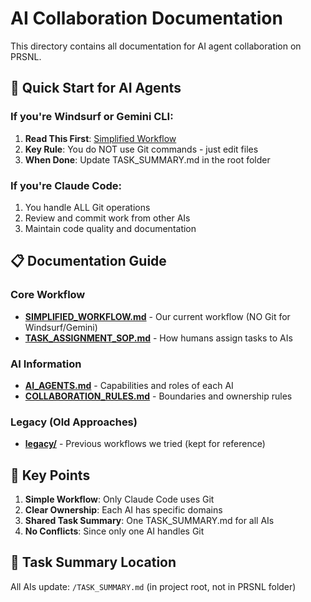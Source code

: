 # AI Collaboration Documentation

This directory contains all documentation for AI agent collaboration on PRSNL.

## 🚀 Quick Start for AI Agents

### If you're Windsurf or Gemini CLI:
1. **Read This First**: [Simplified Workflow](./SIMPLIFIED_WORKFLOW.md)
2. **Key Rule**: You do NOT use Git commands - just edit files
3. **When Done**: Update TASK_SUMMARY.md in the root folder

### If you're Claude Code:
1. You handle ALL Git operations
2. Review and commit work from other AIs
3. Maintain code quality and documentation

## 📋 Documentation Guide

### Core Workflow
- **[SIMPLIFIED_WORKFLOW.md](./SIMPLIFIED_WORKFLOW.md)** - Our current workflow (NO Git for Windsurf/Gemini)
- **[TASK_ASSIGNMENT_SOP.md](./TASK_ASSIGNMENT_SOP.md)** - How humans assign tasks to AIs

### AI Information
- **[AI_AGENTS.md](./AI_AGENTS.md)** - Capabilities and roles of each AI
- **[COLLABORATION_RULES.md](./COLLABORATION_RULES.md)** - Boundaries and ownership rules

### Legacy (Old Approaches)
- **[legacy/](./legacy/)** - Previous workflows we tried (kept for reference)

## 🎯 Key Points

1. **Simple Workflow**: Only Claude Code uses Git
2. **Clear Ownership**: Each AI has specific domains
3. **Shared Task Summary**: One TASK_SUMMARY.md for all AIs
4. **No Conflicts**: Since only one AI handles Git

## 📝 Task Summary Location

All AIs update: `/TASK_SUMMARY.md` (in project root, not in PRSNL folder)